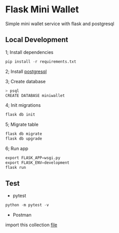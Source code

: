 # Flask Mini Wallet
Simple mini wallet service with flask and postgresql

## Local Development

1; Install dependencies
  
```python
pip install -r requirements.txt
```

2; Install [postgresql](https://www.postgresql.org/download/)

3; Create database

```bash
> psql
CREATE DATABASE miniwallet
```

4; Init migrations

```python
flask db init
```

5; Migrate table

```python
flask db migrate
flask db upgrade
```

6; Run app

```python
export FLASK_APP=wsgi.py
export FLASK_ENV=development
flask run
```

## Test

- pytest

```python
python -m pytest -v
```

- Postman

import this collection [file](Mini-Wallet.postman_collection.json)
